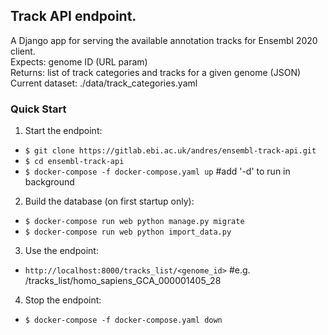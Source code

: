 ## Track API endpoint.

A Django app for serving the available annotation tracks for Ensembl 2020 client.  
Expects: genome ID (URL param)  
Returns: list of track categories and tracks for a given genome (JSON)  
Current dataset: ./data/track_categories.yaml

### Quick Start

1. Start the endpoint:

- `$ git clone https://gitlab.ebi.ac.uk/andres/ensembl-track-api.git`
- `$ cd ensembl-track-api`
- `$ docker-compose -f docker-compose.yaml up` #add '-d' to run in background

2. Build the database (on first startup only):

- `$ docker-compose run web python manage.py migrate`
- `$ docker-compose run web python import_data.py`

3. Use the endpoint:

- `http://localhost:8000/tracks_list/<genome_id>` #e.g. /tracks_list/homo_sapiens_GCA_000001405_28

4. Stop the endpoint:

- `$ docker-compose -f docker-compose.yaml down`
